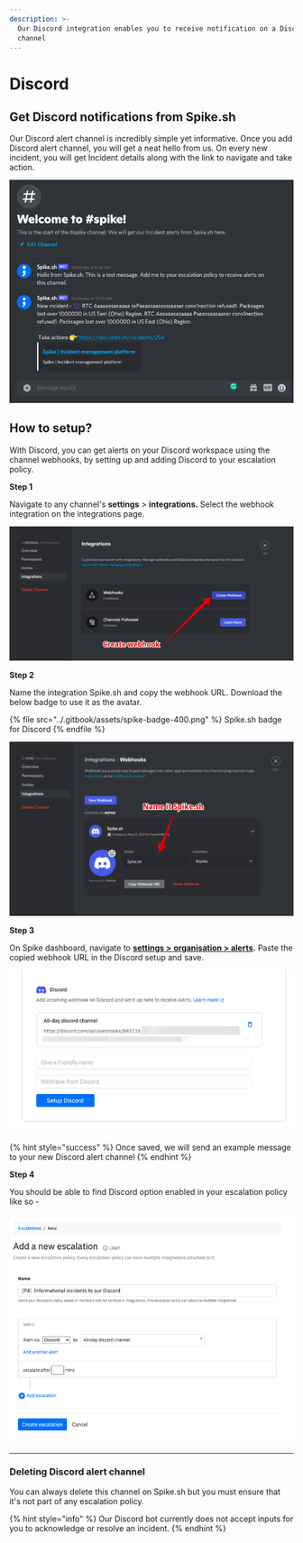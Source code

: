 ```yaml
---
description: >-
  Our Discord integration enables you to receive notification on a Discord
  channel
---
```


# Discord

## Get Discord notifications from Spike.sh

Our Discord alert channel is incredibly simple yet informative. Once you add Discord alert channel, you will get a neat hello from us. On every new incident, you will get Incident details along with the link to navigate and take action.&#x20;

![Discord alerts from Spike.sh](<../.gitbook/assets/image (78).png>)

## How to setup?

With Discord, you can get alerts on your Discord workspace using the channel webhooks, by setting up and adding Discord to your escalation policy.

**Step 1**

Navigate to any channel's **settings** > **integrations.** Select the webhook integration on the integrations page.

![](../.gitbook/assets/discord-1.png)



**Step 2**

Name the integration Spike.sh and copy the webhook URL. Download the below badge to use it as the avatar.&#x20;

{% file src="../.gitbook/assets/spike-badge-400.png" %}
Spike.sh badge for Discord
{% endfile %}

![](../.gitbook/assets/discord-2.png)



**Step 3**

On Spike dashboard, navigate to [**settings >** **organisation > alerts**](https://app.spike.sh/settings/general/alerts)**.** Paste the copied webhook URL in the Discord setup and save.

![Save the copied webhook url](../.gitbook/assets/discord-3.png)

{% hint style="success" %}
Once saved, we will send an example message to your new Discord alert channel
{% endhint %}

**Step 4**

You should be able to find Discord option enabled in your escalation policy like so -

![Our new Discord alert channel is enabled in escalation policy](<../.gitbook/assets/image (79).png>)

****

### Deleting Discord alert channel

You can always delete this channel on Spike.sh but you must ensure that it's not part of any escalation policy.

{% hint style="info" %}
Our Discord bot currently does not accept inputs for you to acknowledge or resolve an incident.
{% endhint %}




